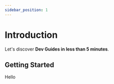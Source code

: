 ```yaml
---
sidebar_position: 1
---
```


# Introduction

Let's discover **Dev Guides in less than 5 minutes**.

## Getting Started

Hello
